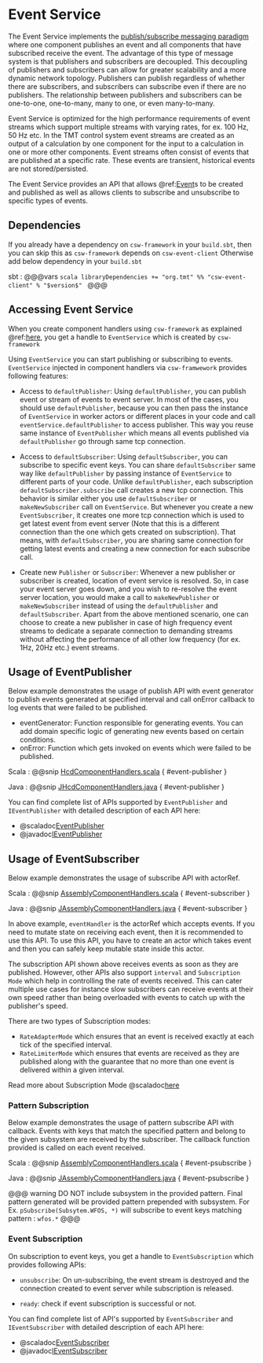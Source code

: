 # Event Service

The Event Service implements the [publish/subscribe messaging paradigm](https://en.wikipedia.org/wiki/Publish%E2%80%93subscribe_pattern) where one component publishes an event and all components that have subscribed receive the event.
The advantage of this type of message system is that publishers and subscribers are decoupled. This decoupling of publishers and subscribers can allow for greater scalability and a more dynamic network topology.
Publishers can publish regardless of whether there are subscribers, and subscribers can subscribe even if there are no publishers. The relationship between publishers and subscribers can be one-to-one, one-to-many, many to one, or even many-to-many. 

Event Service is optimized for the high performance requirements of event streams which support multiple streams with varying rates, for ex. 100 Hz, 50 Hz etc. In the TMT control system event streams are created as an output of a calculation by one component for the input to a calculation in one or more other components. Event streams often consist of events that are published at a specific rate. These events are transient, historical events are not stored/persisted. 

The Event Service provides an API that allows @ref:[Event](./../messages/events.md)s to be created and published as well as allows clients to subscribe and unsubscribe to specific types of events.

## Dependencies

If you already have a dependency on `csw-framework` in your `build.sbt`, then you can skip this as `csw-framework` depends on `csw-event-client`
Otherwise add below dependency in your `build.sbt`

sbt
:   @@@vars
    ```scala
    libraryDependencies += "org.tmt" %% "csw-event-client" % "$version$"
    ```
    @@@

## Accessing Event Service

When you create component handlers using `csw-framework` as explained @ref:[here](./../framework/creating-components.md), 
you get a handle to `EventService` which is created by `csw-framework`

Using `EventService` you can start publishing or subscribing to events. 
`EventService` injected in component handlers via `csw-framwework` provides following features: 

* Access to `defaultPublisher`: 
Using `defaultPublisher`, you can publish event or stream of events to event server. 
In most of the cases, you should use `defaultPublisher`, because you can then pass the instance of `EventService` in worker actors or different places in your code and call `eventService.defaultPublisher` to access publisher. This way you reuse same instance of `EventPublisher` which means all events published via `defaultPublisher` go through same tcp connection. 

* Access to `defaultSubscriber`:
Using `defaultSubscriber`, you can subscribe to specific event keys. 
You can share `defaultSubscriber` same way like `defaultPublisher` by passing instance of `EventService` to different parts of your code.
Unlike `defaultPublisher`, each subscription `defaultSubscriber.subscribe` call creates a new tcp connection. This behavior is similar either you use `defaultSubscriber` or `makeNewSubscriber` call on `EventService`.
But whenever you create a new `EventSubscriber`, it creates one more tcp connection which is used to get latest event from event server (Note that this is a different connection than the one which gets created on subscription).
That means, with `defaultSubscriber`, you are sharing same connection for getting latest events and creating a new connection for each subscribe call.

* Create new `Publisher` or `Subscriber`: Whenever a new publisher or subscriber is created, location of event service is resolved. So, in case your event server goes down, and you wish to re-resolve the event server location, you would make a call to `makeNewPublisher` or `makeNewSubscriber` instead of using the `defaultPublisher` and `defaultSubscriber`. Apart from the above mentioned scenario, one can choose to create a new publisher in case of high frequency event streams to dedicate a separate connection to demanding streams without affecting the performance of all other low frequency (for ex. 1Hz, 20Hz etc.) event streams.

## Usage of EventPublisher

Below example demonstrates the usage of publish API with event generator to publish events generated at specified interval and call onError callback to log events that were failed to be published.

* eventGenerator: Function responsible for generating events. You can add domain specific logic of generating new events based on certain conditions.
* onError: Function which gets invoked on events which were failed to be published.

Scala
:   @@snip [HcdComponentHandlers.scala](../../../../examples/src/main/scala/csw/framework/components/hcd/HcdComponentHandlers.scala) { #event-publisher }

Java
:   @@snip [JHcdComponentHandlers.java](../../../../examples/src/main/java/csw/framework/components/hcd/JHcdComponentHandlers.java) { #event-publisher }

You can find complete list of APIs supported by `EventPublisher` and `IEventPublisher` with detailed description of each API here: 

* @scaladoc[EventPublisher](csw/services/event/api/scaladsl/EventPublisher)
* @javadoc[IEventPublisher](csw/services/event/api/javadsl/IEventPublisher)

## Usage of EventSubscriber

Below example demonstrates the usage of subscribe API with actorRef.

Scala
:   @@snip [AssemblyComponentHandlers.scala](../../../../examples/src/main/scala/csw/framework/components/assembly/AssemblyComponentHandlers.scala) { #event-subscriber }

Java
:   @@snip [JAssemblyComponentHandlers.java](../../../../examples/src/main/java/csw/framework/components/assembly/JAssemblyComponentHandlers.java) { #event-subscriber }

In above example, `eventHandler` is the actorRef which accepts events. If you need to mutate state on receiving each event, 
then it is recommended to use this API. To use this API, you have to create an actor which takes event and then you can safely keep mutable state inside this actor.

The subscription API shown above receives events as soon as they are published. However, other APIs also support `interval` and `Subscription Mode` which help in controlling the rate of events received. This can cater multiple use cases for instance slow subscribers can receive events at their own speed rather than being overloaded with events to catch up with the publisher's speed.


There are two types of Subscription modes:

* `RateAdapterMode` which ensures that an event is received exactly at each tick of the specified interval.
* `RateLimiterMode` which ensures that events are received as they are published along with the guarantee that no more than one event is delivered within a given interval.

Read more about Subscription Mode @scaladoc[here](csw/services/event/api/scaladsl/SubscriptionMode)

### Pattern Subscription

Below example demonstrates the usage of pattern subscribe API with callback. Events with keys that match the specified pattern and belong to the given subsystem are received by the subscriber. The callback function provided is called on each event received.

Scala
:   @@snip [AssemblyComponentHandlers.scala](../../../../examples/src/main/scala/csw/framework/components/assembly/AssemblyComponentHandlers.scala) { #event-psubscribe }

Java
:   @@snip [JAssemblyComponentHandlers.java](../../../../examples/src/main/java/csw/framework/components/assembly/JAssemblyComponentHandlers.java) { #event-psubscribe }


@@@ warning
DO NOT include subsystem in the provided pattern. Final pattern generated will be provided pattern prepended with subsystem.
For Ex. `pSubscribe(Subsytem.WFOS, *)` will subscribe to event keys matching pattern : `wfos.*`
@@@ 

### Event Subscription
On subscription to event keys, you get a handle to `EventSubscription` which provides following APIs:

* `unsubscribe`: On un-subscribing, the event stream is destroyed and the connection created to event server while subscription is released. 

* `ready`: check if event subscription is successful or not.

You can find complete list of API's supported by `EventSubscriber` and `IEventSubscriber` with detailed description of each API here: 

* @scaladoc[EventSubscriber](csw/services/event/api/scaladsl/EventSubscriber)
* @javadoc[IEventSubscriber](csw/services/event/api/javadsl/IEventSubscriber)